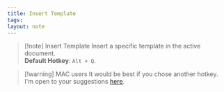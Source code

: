 ```yaml
---
title: Insert Template
tags: 
layout: note 
---
```

> [!note] Insert Template
> Insert a specific template in the active document.  
> **Default Hotkey**:  `Alt + Q`.

> [!warning] MAC users
> It would be best if you chose another hotkey. I'm open to your suggestions [here](https://github.com/nhaouari/obsidian-textgenerator-plugin/issues/23).

